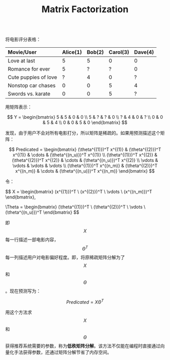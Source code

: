 # <center>Matrix Factorization</center>

<br></br>



将电影评分表格：

| Movie/User           | Alice(1) | Bob(2) | Carol(3) | Dave(4) |
|:---------------------|:---------|:-------|:---------|:--------|
| Love at last         | 5        | 5      | 0        | 0       |
| Romance for ever     | 5        | ?      | ?        | 0       |
| Cute puppies of love | ?        | 4      | 0        | ?       |
| Nonstop car chases   | 0        | 0      | 5        | 4       |
| Swords vs. karate    | 0        | 0      | 5        | ?       |

用矩阵表示：

$$
Y =
\begin{bmatrix}
5 & 5 & 0 & 0 \\
5 & ? & ? & 0 \\
? & 4 & 0 & ? \\
0 & 0 & 5 & 4 \\
0 & 0 & 5 & 0
\end{bmatrix}
$$

发现，由于用户不会对所有电影打分，所以矩阵是稀疏的。如果用预测描述这个矩阵：

$$
Predicated =
\begin{bmatrix}
(\theta^{(1)})^T x^{(1)} & (\theta^{(2)})^T x^{(1)} & \cdots & (\theta^{(n_u)})^T x^{(1)} \\
(\theta^{(1)})^T x^{(2)} & (\theta^{(2)})^T x^{(2)} & \cdots & (\theta^{(n_u)})^T x^{(2)} \\
\vdots & \vdots & \vdots & \vdots \\
(\theta^{(1)})^T x^{(n_m)} & (\theta^{(2)})^T x^{(n_m)} & \cdots & (\theta^{(n_u)})^T x^{(n_m)}
\end{bmatrix}
$$

令：

$$
X =
\begin{bmatrix}
(x^{(1)})^T \\
(x^{(2)})^T \\
\vdots \\
(x^{(n_m)})^T
\end{bmatrix},

\Theta =
\begin{bmatrix}
(\theta^{(1)})^T \\
(\theta^{(2)})^T \\
\vdots \\
(\theta^{(n_u)})^T
\end{bmatrix}
$$


即$$X$$每一行描述一部电影内容，$$\Theta^T$$每一列描述用户对电影偏好程度。即，将原稀疏矩阵分解为了$$X$$和$$\Theta$$。现在预测写为：

$$
Predicated = X \Theta^T
$$

用这个方法求$$X$$和$$\Theta$$获得推荐系统需要的参数，称为**低秩矩阵分解**。该方法不仅能在编程时直接通过向量化手法获得参数，还通过矩阵分解节省了内存空间。